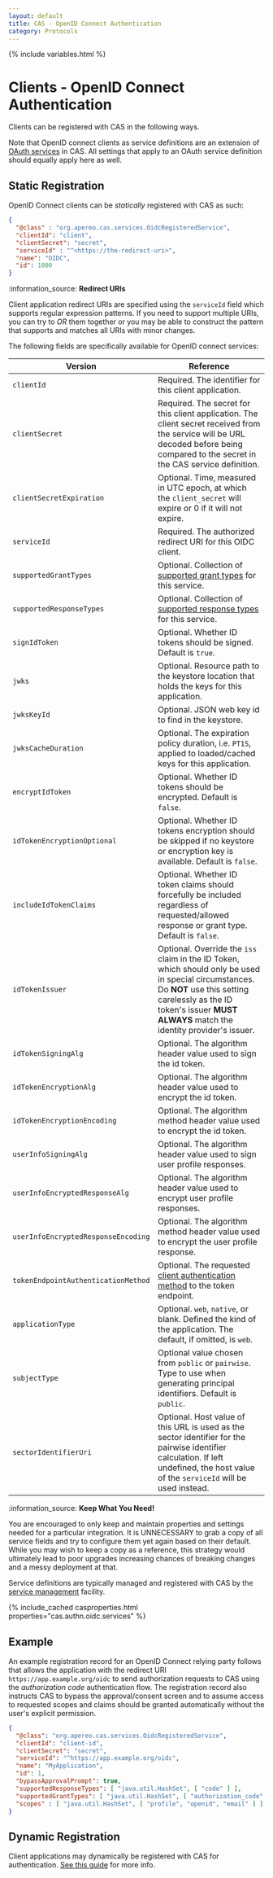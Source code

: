 ```yaml
---
layout: default
title: CAS - OpenID Connect Authentication
category: Protocols
---
```

{% include variables.html %}

# Clients - OpenID Connect Authentication

Clients can be registered with CAS in the following ways.

Note that OpenID connect clients as service definitions are an
extension of [OAuth services](OAuth-Authentication-Clients.html) in CAS. All settings
that apply to an OAuth service definition should equally apply here as well.

## Static Registration 

OpenID Connect clients can be *statically* registered with CAS as such:

```json
{
  "@class" : "org.apereo.cas.services.OidcRegisteredService",
  "clientId": "client",
  "clientSecret": "secret",
  "serviceId" : "^<https://the-redirect-uri>",
  "name": "OIDC",
  "id": 1000
}
```

<div class="alert alert-info">:information_source: <strong>Redirect URIs</strong><p>Client application redirect URIs are specified
using the <code>serviceId</code> field which supports regular expression patterns. If you need to support multiple URIs, you can
try to <i>OR</i> them together or you may be able to construct the pattern that supports and matches all URIs with minor changes.</p></div>

The following fields are specifically available for OpenID connect services:

| Version                             | Reference                                                                                                                                                                                                                     |
|-------------------------------------|-------------------------------------------------------------------------------------------------------------------------------------------------------------------------------------------------------------------------------|
| `clientId`                          | Required. The identifier for this client application.                                                                                                                                                                         |     
| `clientSecret`                      | Required. The secret for this client application. The client secret received from the service will be URL decoded before being compared to the secret in the CAS service definition.                                          |     
| `clientSecretExpiration`            | Optional. Time, measured in UTC epoch, at which the `client_secret` will expire or 0 if it will not expire.                                                                                                                   |     
| `serviceId`                         | Required. The authorized redirect URI for this OIDC client.                                                                                                                                                                   |     
| `supportedGrantTypes`               | Optional. Collection of [supported grant types](OAuth-Authentication-Clients-ResponsesGrants.html) for this service.                                                                                                          |
| `supportedResponseTypes`            | Optional. Collection of [supported response types](OAuth-Authentication-Clients-ResponsesGrants.html) for this service.                                                                                                       |
| `signIdToken`                       | Optional. Whether ID tokens should be signed. Default is `true`.                                                                                                                                                              |     
| `jwks`                              | Optional. Resource path to the keystore location that holds the keys for this application.                                                                                                                                    |     
| `jwksKeyId`                         | Optional. JSON web key id to find in the keystore.                                                                                                                                                                            |     
| `jwksCacheDuration`                 | Optional. The expiration policy duration, i.e. `PT1S`, applied to loaded/cached keys for this application.<br/>                                                                                                               |
| `encryptIdToken`                    | Optional. Whether ID tokens should be encrypted. Default is `false`.                                                                                                                                                          |     
| `idTokenEncryptionOptional`         | Optional. Whether ID tokens encryption should be skipped if no keystore or encryption key is available. Default is `false`.                                                                                                   |
| `includeIdTokenClaims`              | Optional. Whether ID token claims should forcefully be included regardless of requested/allowed response or grant type. Default is `false`.                                                                                   |     
| `idTokenIssuer`                     | Optional. Override the `iss` claim in the ID Token, which should only be used in special circumstances. Do **NOT** use this setting carelessly as the ID token's issuer **MUST ALWAYS** match the identity provider's issuer. |     
| `idTokenSigningAlg`                 | Optional. The algorithm header value used to sign the id token.                                                                                                                                                               |     
| `idTokenEncryptionAlg`              | Optional. The algorithm header value used to encrypt the id token.                                                                                                                                                            |     
| `idTokenEncryptionEncoding`         | Optional. The algorithm method header value used to encrypt the id token.                                                                                                                                                     |     
| `userInfoSigningAlg`                | Optional. The algorithm header value used to sign user profile responses.                                                                                                                                                     |     
| `userInfoEncryptedResponseAlg`      | Optional. The algorithm header value used to encrypt user profile responses.                                                                                                                                                  |     
| `userInfoEncryptedResponseEncoding` | Optional. The algorithm method header value used to encrypt the user profile response.                                                                                                                                        |     
| `tokenEndpointAuthenticationMethod` | Optional. The requested [client authentication method](OIDC-Authentication-AccessToken-AuthMethods.html) to the token endpoint.                                                                                               |
| `applicationType`                   | Optional. `web`, `native`, or blank. Defined the kind of the application. The default, if omitted, is `web`.                                                                                                                  |     
| `subjectType`                       | Optional value chosen from `public` or `pairwise`. Type to use when generating principal identifiers. Default is `public`.                                                                                                    |     
| `sectorIdentifierUri`               | Optional. Host value of this URL is used as the sector identifier for the pairwise identifier calculation. If left undefined, the host value of the `serviceId` will be used instead.                                         |     

<div class="alert alert-info">:information_source: <strong>Keep What You Need!</strong><p>You are encouraged to 
only keep and maintain properties and settings needed for a particular integration. It is UNNECESSARY to grab a copy of all service fields and try to 
configure them yet again based on their default. While you may wish to keep a copy as a reference, this strategy would ultimately lead to poor 
upgrades increasing chances of breaking changes and a messy deployment at that.</p></div>

Service definitions are typically managed and registered with CAS by the [service management](../services/Service-Management.html) facility.

{% include_cached casproperties.html properties="cas.authn.oidc.services" %}

## Example

An example registration record for an OpenID Connect relying party follows that allows the application with the redirect URI `https://app.example.org/oidc`
to send authorization requests to CAS using the *authorization code* authentication flow. The registration record also instructs CAS to bypass the 
approval/consent screen and to assume access to requested scopes and claims should be granted automatically without the user's explicit permission.

```json
{
  "@class": "org.apereo.cas.services.OidcRegisteredService",
  "clientId": "client-id",
  "clientSecret": "secret",
  "serviceId": "^https://app.example.org/oidc",
  "name": "MyApplication",
  "id": 1,
  "bypassApprovalPrompt": true,
  "supportedResponseTypes": [ "java.util.HashSet", [ "code" ] ],
  "supportedGrantTypes": [ "java.util.HashSet", [ "authorization_code" ] ],
  "scopes" : [ "java.util.HashSet", [ "profile", "openid", "email" ] ]
}
```

## Dynamic Registration

Client applications may dynamically be registered with CAS for authentication. 
[See this guide](OIDC-Authentication-Dynamic-Registration.html) for more info.
